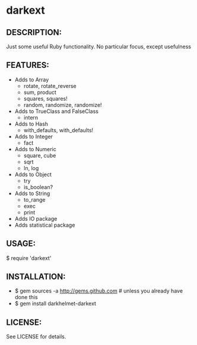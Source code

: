 # darkext

## DESCRIPTION:

Just some useful Ruby functionality. No particular focus, except usefulness

## FEATURES:

* Adds to Array
  * rotate, rotate_reverse
  * sum, product
  * squares, squares!
  * random, randomize, randomize!
* Adds to TrueClass and FalseClass
  * intern
* Adds to Hash
  * with_defaults, with_defaults!
* Adds to Integer
  * fact
* Adds to Numeric
  * square, cube
  * sqrt
  * ln, log
* Adds to Object
  * try
  * is_boolean?
* Adds to String
  * to_range
  * exec
  * print
* Adds IO package
* Adds statistical package

## USAGE:

$ require 'darkext'

## INSTALLATION:

* $ gem sources -a http://gems.github.com # unless you already have done this
* $ gem install darkhelmet-darkext

## LICENSE:

See LICENSE for details.
